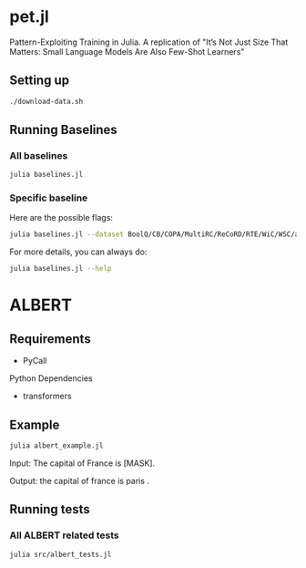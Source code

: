# pet.jl
Pattern-Exploiting Training in Julia. A replication of "It’s Not Just Size That Matters: Small Language Models Are Also Few-Shot Learners"

## Setting up

```bash
./download-data.sh
```

## Running Baselines

### All baselines
```bash
julia baselines.jl
```

### Specific baseline
Here are the possible flags:
```bash
julia baselines.jl --dataset BoolQ/CB/COPA/MultiRC/ReCoRD/RTE/WiC/WSC/all --method Random/MostCommon/all
```

For more details, you can always do:
```bash
julia baselines.jl --help
```

# ALBERT

## Requirements

- PyCall

Python Dependencies

- transformers

## Example
```bash
julia albert_example.jl
```
Input: The capital of France is [MASK].

Output: the capital of france is paris .

## Running tests

### All ALBERT related tests
```bash
julia src/albert_tests.jl
```
